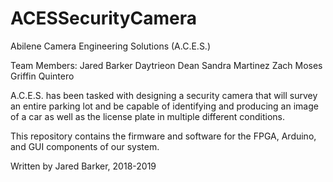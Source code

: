 # ACESSecurityCamera

Abilene Camera Engineering Solutions (A.C.E.S.)

Team Members:
  Jared Barker
  Daytrieon Dean
  Sandra Martinez
  Zach Moses
  Griffin Quintero

A.C.E.S. has been tasked with designing a
security camera that will survey an entire
parking lot and be capable of identifying and
producing an image of a car as well as the
license plate in multiple different conditions.

This repository contains the firmware and software for the FPGA, Arduino, and GUI components of our system.

Written by Jared Barker, 2018-2019
